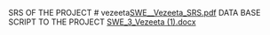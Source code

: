  SRS OF THE PROJECT # vezeeta[SWE__Vezeeta_SRS.pdf](https://github.com/HanaTarek/vezeeta/files/8756822/SWE__Vezeeta_SRS.pdf)
DATA BASE SCRIPT TO THE PROJECT [SWE_3_Vezeeta (1).docx](https://github.com/HanaTarek/vezeeta/files/8756826/SWE_3_Vezeeta.1.docx)
